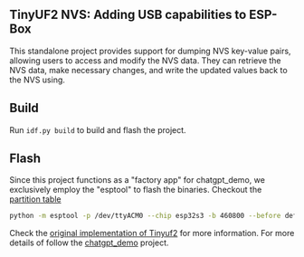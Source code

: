 ## TinyUF2 NVS: Adding USB capabilities to ESP-Box

This standalone project provides support for dumping NVS key-value pairs, allowing users to access and modify the NVS data. They can retrieve the NVS data, make necessary changes, and write the updated values back to the NVS using.

## Build

Run `idf.py build` to build and flash the project.

## Flash 

Since this project functions as a "factory app" for chatgpt_demo, we exclusively employ the "esptool" to flash the binaries. Checkout the [partition table](../partitions.csv)

```bash
python -m esptool -p /dev/ttyACM0 --chip esp32s3 -b 460800 --before default_reset --after hard_reset write_flash --flash_mode dio --flash_size 16MB --flash_freq 80m 0x700000 build/factory_nvs.bin

```

Check the [original implementation of Tinyuf2](https://github.com/espressif/esp-iot-solution/tree/master/components/usb/esp_tinyuf2) for more information. For more details of follow the [chatgpt_demo](../README.md) project. 